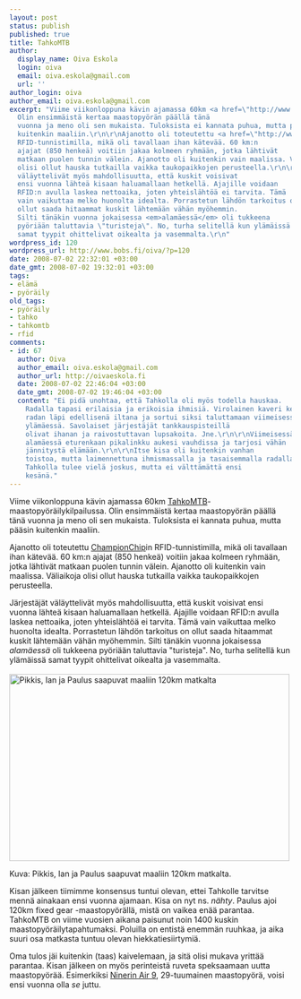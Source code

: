 ```yaml
---
layout: post
status: publish
published: true
title: TahkoMTB
author:
  display_name: Oiva Eskola
  login: oiva
  email: oiva.eskola@gmail.com
  url: ''
author_login: oiva
author_email: oiva.eskola@gmail.com
excerpt: "Viime viikonloppuna kävin ajamassa 60km <a href=\"http://www.tahkomtb.fi/index?page=1\">TahkoMTB</a>-maastopyöräilykilpailussa.
  Olin ensimmäistä kertaa maastopyörän päällä tänä
  vuonna ja meno oli sen mukaista. Tuloksista ei kannata puhua, mutta pääsin
  kuitenkin maaliin.\r\n\r\nAjanotto oli toteutettu <a href=\"http://www.championchip.fi/index.asp?pid=19\">ChampionChip</a>in
  RFID-tunnistimilla, mikä oli tavallaan ihan kätevää. 60 km:n
  ajajat (850 henkeä) voitiin jakaa kolmeen ryhmään, jotka lähtivät
  matkaan puolen tunnin välein. Ajanotto oli kuitenkin vain maalissa. Väliaikoja
  olisi ollut hauska tutkailla vaikka taukopaikkojen perusteella.\r\n\r\nJärjestäjät
  väläyttelivät myös mahdollisuutta, että kuskit voisivat
  ensi vuonna lähteä kisaan haluamallaan hetkellä. Ajajille voidaan
  RFID:n avulla laskea nettoaika, joten yhteislähtöä ei tarvita. Tämä
  vain vaikuttaa melko huonolta idealta. Porrastetun lähdön tarkoitus on
  ollut saada hitaammat kuskit lähtemään vähän myöhemmin.
  Silti tänäkin vuonna jokaisessa <em>alamäessä</em> oli tukkeena
  pyöriään taluttavia \"turisteja\". No, turha selitellä kun ylämäissä
  samat tyypit ohittelivat oikealta ja vasemmalta.\r\n"
wordpress_id: 120
wordpress_url: http://www.bobs.fi/oiva/?p=120
date: 2008-07-02 22:32:01 +03:00
date_gmt: 2008-07-02 19:32:01 +03:00
tags:
- elämä
- pyöräily
old_tags:
- pyöräily
- tahko
- tahkomtb
- rfid
comments:
- id: 67
  author: Oiva
  author_email: oiva.eskola@gmail.com
  author_url: http://oivaeskola.fi
  date: 2008-07-02 22:46:04 +03:00
  date_gmt: 2008-07-02 19:46:04 +03:00
  content: "Ei pidä unohtaa, että Tahkolla oli myös todella hauskaa.
    Radalla tapasi erilaisia ja erikoisia ihmisiä. Virolainen kaveri kertoi ajaneensa
    radan läpi edellisenä iltana ja sortui siksi taluttamaan viimeisessä
    ylämäessä. Savolaiset järjestäjät tankkauspisteillä
    olivat ihanan ja raivostuttavan lupsakoita. Jne.\r\n\r\nViimeisessä isossa
    alamäessä eturenkaan pikalinkku aukesi vauhdissa ja tarjosi vähän
    jännitystä elämään.\r\n\r\nItse kisa oli kuitenkin vanhan
    toistoa, mutta laimennettuna ihmismassalla ja tasaisemmalla radalla. Viides kerta
    Tahkolla tulee vielä joskus, mutta ei välttämättä ensi
    kesänä."
---
```

<p>Viime viikonloppuna kävin ajamassa 60km <a href="http://www.tahkomtb.fi/index?page=1">TahkoMTB</a>-maastopyöräilykilpailussa. Olin ensimmäistä kertaa maastopyörän päällä tänä vuonna ja meno oli sen mukaista. Tuloksista ei kannata puhua, mutta pääsin kuitenkin maaliin.</p>
<p>Ajanotto oli toteutettu <a href="http://www.championchip.fi/index.asp?pid=19">ChampionChip</a>in RFID-tunnistimilla, mikä oli tavallaan ihan kätevää. 60 km:n ajajat (850 henkeä) voitiin jakaa kolmeen ryhmään, jotka lähtivät matkaan puolen tunnin välein. Ajanotto oli kuitenkin vain maalissa. Väliaikoja olisi ollut hauska tutkailla vaikka taukopaikkojen perusteella.</p>
<p>Järjestäjät väläyttelivät myös mahdollisuutta, että kuskit voisivat ensi vuonna lähteä kisaan haluamallaan hetkellä. Ajajille voidaan RFID:n avulla laskea nettoaika, joten yhteislähtöä ei tarvita. Tämä vain vaikuttaa melko huonolta idealta. Porrastetun lähdön tarkoitus on ollut saada hitaammat kuskit lähtemään vähän myöhemmin. Silti tänäkin vuonna jokaisessa <em>alamäessä</em> oli tukkeena pyöriään taluttavia "turisteja". No, turha selitellä kun ylämäissä samat tyypit ohittelivat oikealta ja vasemmalta.<br />
<a id="more"></a><a id="more-120"></a><br />
<a title="DSC_0215 by oiva_eskola, on Flickr" href="http://www.flickr.com/photos/oiva/2625214313/"><img src="https://farm4.static.flickr.com/3034/2625214313_79c4200d52.jpg" alt="Pikkis, Ian ja Paulus saapuvat maaliin 120km matkalta" width="500" height="334" /></a></p>
<p style="text-align: justify;">Kuva: Pikkis, Ian ja Paulus saapuvat maaliin 120km matkalta.</p>
<p>Kisan jälkeen tiimimme konsensus tuntui olevan, ettei Tahkolle tarvitse mennä ainakaan ensi vuonna ajamaan. Kisa on nyt ns. <em>nähty</em>. Paulus ajoi 120km fixed gear -maastopyörällä, mistä on vaikea enää parantaa. TahkoMTB on viime vuosien aikana paisunut noin 1400 kuskin maastopyöräilytapahtumaksi. Poluilla on entistä enemmän ruuhkaa, ja aika suuri osa matkasta tuntuu olevan hiekkatiesiirtymiä.</p>
<p>Oma tulos jäi kuitenkin (taas) kaivelemaan, ja sitä olisi mukava yrittää parantaa. Kisan jälkeen on myös perinteistä ruveta speksaamaan uutta maastopyörää. Esimerkiksi <a href="http://www.ninerbikes.com/air9.html">Ninerin Air 9</a>, 29-tuumainen maastopyörä, voisi ensi vuonna olla <em>se</em> juttu.</p>
